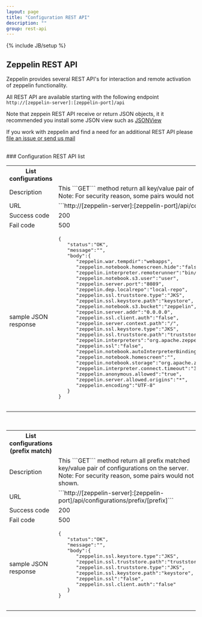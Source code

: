 ```yaml
---
layout: page
title: "Configuration REST API"
description: ""
group: rest-api
---
```

<!--
Licensed under the Apache License, Version 2.0 (the "License");
you may not use this file except in compliance with the License.
You may obtain a copy of the License at

http://www.apache.org/licenses/LICENSE-2.0

Unless required by applicable law or agreed to in writing, software
distributed under the License is distributed on an "AS IS" BASIS,
WITHOUT WARRANTIES OR CONDITIONS OF ANY KIND, either express or implied.
See the License for the specific language governing permissions and
limitations under the License.
-->
{% include JB/setup %}

## Zeppelin REST API
 Zeppelin provides several REST API's for interaction and remote activation of zeppelin functionality.
 
 All REST API are available starting with the following endpoint ```http://[zeppelin-server]:[zeppelin-port]/api```
 
 Note that zeppein REST API receive or return JSON objects, it it recommended you install some JSON view such as 
 [JSONView](https://chrome.google.com/webstore/detail/jsonview/chklaanhfefbnpoihckbnefhakgolnmc)
 
 
 If you work with zeppelin and find a need for an additional REST API please [file an issue or send us mail](../../community.html) 

 <br />
### Configuration REST API list
  
  <table class="table-configuration">
    <col width="200">
    <tr>
      <th>List configurations</th>
      <th></th>
    </tr>
    <tr>
      <td>Description</td>
      <td>This ```GET``` method return all key/value pair of configurations on the server.<br/> 
      Note: For security reason, some pairs would not be shown.</td>
    </tr>
    <tr>
      <td>URL</td>
      <td>```http://[zeppelin-server]:[zeppelin-port]/api/configurations/all```</td>
    </tr>
    <tr>
      <td>Success code</td>
      <td>200</td>
    </tr>
    <tr>
      <td> Fail code</td>
      <td> 500 </td>
    </tr>
    <tr>
      <td> sample JSON response
      </td>
      <td>
        <pre>
{  
   "status":"OK",
   "message":"",
   "body":{  
      "zeppelin.war.tempdir":"webapps",
      "zeppelin.notebook.homescreen.hide":"false",
      "zeppelin.interpreter.remoterunner":"bin/interpreter.sh",
      "zeppelin.notebook.s3.user":"user",
      "zeppelin.server.port":"8089",
      "zeppelin.dep.localrepo":"local-repo",
      "zeppelin.ssl.truststore.type":"JKS",
      "zeppelin.ssl.keystore.path":"keystore",
      "zeppelin.notebook.s3.bucket":"zeppelin",
      "zeppelin.server.addr":"0.0.0.0",
      "zeppelin.ssl.client.auth":"false",
      "zeppelin.server.context.path":"/",
      "zeppelin.ssl.keystore.type":"JKS",
      "zeppelin.ssl.truststore.path":"truststore",
      "zeppelin.interpreters":"org.apache.zeppelin.spark.SparkInterpreter,org.apache.zeppelin.spark.PySparkInterpreter,org.apache.zeppelin.spark.SparkSqlInterpreter,org.apache.zeppelin.spark.DepInterpreter,org.apache.zeppelin.markdown.Markdown,org.apache.zeppelin.angular.AngularInterpreter,org.apache.zeppelin.shell.ShellInterpreter,org.apache.zeppelin.hive.HiveInterpreter,org.apache.zeppelin.tajo.TajoInterpreter,org.apache.zeppelin.flink.FlinkInterpreter,org.apache.zeppelin.lens.LensInterpreter,org.apache.zeppelin.ignite.IgniteInterpreter,org.apache.zeppelin.ignite.IgniteSqlInterpreter,org.apache.zeppelin.cassandra.CassandraInterpreter,org.apache.zeppelin.geode.GeodeOqlInterpreter,org.apache.zeppelin.postgresql.PostgreSqlInterpreter,org.apache.zeppelin.phoenix.PhoenixInterpreter,org.apache.zeppelin.kylin.KylinInterpreter,org.apache.zeppelin.elasticsearch.ElasticsearchInterpreter,org.apache.zeppelin.scalding.ScaldingInterpreter",
      "zeppelin.ssl":"false",
      "zeppelin.notebook.autoInterpreterBinding":"true",
      "zeppelin.notebook.homescreen":"",
      "zeppelin.notebook.storage":"org.apache.zeppelin.notebook.repo.VFSNotebookRepo",
      "zeppelin.interpreter.connect.timeout":"30000",
      "zeppelin.anonymous.allowed":"true",
      "zeppelin.server.allowed.origins":"*",
      "zeppelin.encoding":"UTF-8"
   }
}
        </pre>
      </td>
    </tr>
  </table>
  
<br/>
   
  <table class="table-configuration">
    <col width="200">
    <tr>
      <th>List configurations (prefix match)</th>
      <th></th>
    </tr>
    <tr>
      <td>Description</td>
      <td>This ```GET``` method return all prefix matched key/value pair of configurations on the server.<br/> 
      Note: For security reason, some pairs would not be shown.</td>
    </tr>
    <tr>
      <td>URL</td>
      <td>```http://[zeppelin-server]:[zeppelin-port]/api/configurations/prefix/[prefix]```</td>
    </tr>
    <tr>
      <td>Success code</td>
      <td>200</td>
    </tr>
    <tr>
      <td> Fail code</td>
      <td> 500 </td>
    </tr>
    <tr>
      <td> sample JSON response
      </td>
      <td>
        <pre>
{  
   "status":"OK",
   "message":"",
   "body":{  
      "zeppelin.ssl.keystore.type":"JKS",
      "zeppelin.ssl.truststore.path":"truststore",
      "zeppelin.ssl.truststore.type":"JKS",
      "zeppelin.ssl.keystore.path":"keystore",
      "zeppelin.ssl":"false",
      "zeppelin.ssl.client.auth":"false"
   }
}
        </pre>
      </td>
    </tr>
  </table>

